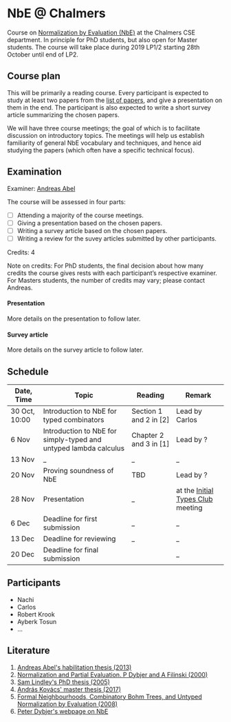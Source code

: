 # NbE @ Chalmers

Course on [Normalization by Evaluation (NbE)](https://en.wikipedia.org/wiki/Normalisation_by_evaluation) at the Chalmers CSE department. In principle for PhD students, but also open for Master students. The course will take place during 2019 LP1/2 starting 28th October until end of LP2.

## Course plan

This will be primarily a reading course. Every participant is expected to study at least two papers from the [list of papers](papers.md), and give a presentation on them in the end. The participant is also expected to write a short survey article summarizing the chosen papers.

We will have three course meetings; the goal of which is to facilitate discussion on introductory topics. The meetings will help us establish familiarity of general NbE vocabulary and techniques, and hence aid studying the papers (which often have a specific technical focus).


## Examination

Examiner: [Andreas Abel](http://www.cse.chalmers.se/~abela/)

The course will be assessed in four parts:

- [ ] Attending a majority of the course meetings.
- [ ] Giving a presentation based on the chosen papers.
- [ ] Writing a survey article based on the chosen papers.
- [ ] Writing a review for the suvey articles submitted by other participants.

Credits: 4

Note on credits: For PhD students, the final decision about how many credits the course gives rests with each participant’s respective examiner. For Masters students, the number of credits may vary; please contact Andreas.

#### Presentation

More details on the presentation to follow later.

#### Survey article

More details on the survey article to follow later.


## Schedule

| Date, Time | Topic | Reading | Remark |
|---|---|---|---|
| 30 Oct, 10:00 | Introduction to NbE for typed combinators | Section 1 and 2 in [2] | Lead by Carlos |
|  6 Nov | Introduction to NbE for simply-typed and untyped lambda calculus | Chapter 2 and 3 in [1] | Lead by ? |
| 13 Nov | _ | _ | _ |
| 20 Nov | Proving soundness of NbE | TBD | Lead by ? |
| 28 Nov | Presentation | _ | at the [Initial Types Club](https://github.com/InitialTypes/Club/wiki) meeting |
| 6 Dec  | Deadline for first submission  | _ | _ |
| 13 Dec | Deadline for reviewing  | _ | _ |
| 20 Dec | Deadline for final submission |  | _ |

## Participants

+ Nachi
+ Carlos
+ Robert Krook
+ Ayberk Tosun
+ ...

## Literature

1. [Andreas Abel's habilitation thesis (2013)](http://www.cse.chalmers.se/~abela/habil.pdf)
2. [Normalization and Partial Evaluation. P Dybjer and A Filinski (2000)](http://www.cse.chalmers.se/~peterd/papers/Caminha.pdf)
3. [Sam Lindley's PhD thesis (2005)](https://www.era.lib.ed.ac.uk/handle/1842/778)
4. [András Kovács' master thesis (2017)](https://github.com/AndrasKovacs/stlc-nbe/blob/separate-PSh/thesis.pdf)
5. [Formal Neighbourhoods, Combinatory Bohm Trees, and Untyped Normalization by Evaluation (2008)](http://www.cse.chalmers.se/~peterd/papers/DybjerKuperberg2008.pdf)
6. [Peter Dybjer's webpage on NbE](http://www.cse.chalmers.se/~peterd/papers/nbe.html)

